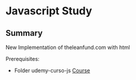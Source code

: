 

Javascript Study
====================

Summary
-------
New Implementation of theleanfund.com with html

Prerequisites:

* Folder udemy-curso-js [Course](https://www.cod3r.com.br/portal/courses/curso-web-moderno-com-javascript!-completo-2019-+-projetos-27)
